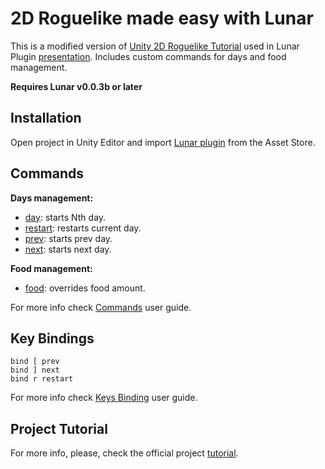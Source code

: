 # 2D Roguelike made easy with Lunar

This is a modified version of [Unity 2D Roguelike Tutorial](https://unity3d.com/learn/tutorials/projects/2d-roguelike-tutorial) used in Lunar Plugin [presentation](http://www.meetup.com/Seattle-Unity3D/events/224052872/). Includes custom commands for days and food management.

**Requires Lunar v0.0.3b or later**

## Installation

Open project in Unity Editor and import [Lunar plugin](https://goo.gl/xo5IIf) from the Asset Store.

## Commands

**Days management:**  
* [day](https://github.com/SpaceMadness/unity-tutorial-2d-roguelike/blob/master/Assets/Editor/Commands.cs#L37-L44): starts Nth day.
* [restart](https://github.com/SpaceMadness/unity-tutorial-2d-roguelike/blob/master/Assets/Editor/Commands.cs#L10-L17): restarts current day.
* [prev](https://github.com/SpaceMadness/unity-tutorial-2d-roguelike/blob/master/Assets/Editor/Commands.cs#L28-L35): starts prev day.
* [next](https://github.com/SpaceMadness/unity-tutorial-2d-roguelike/blob/master/Assets/Editor/Commands.cs#L19-L26): starts next day.
  
**Food management:**  
* [food](https://github.com/SpaceMadness/unity-tutorial-2d-roguelike/blob/master/Assets/Editor/Commands.cs#L50-L65): overrides food amount.  
   
For more info check [Commands](https://github.com/SpaceMadness/lunar-unity-plugin/wiki/Commands) user guide.

## Key Bindings
`bind [ prev`  
`bind ] next`  
`bind r restart`  
  
For more info check [Keys Binding](https://github.com/SpaceMadness/lunar-unity-plugin/wiki/Key-Binding) user guide.  

## Project Tutorial
For more info, please, check the official project [tutorial](http://goo.gl/je1cpc).
